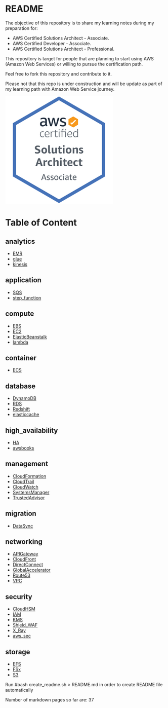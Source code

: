 # README

The objective of this repository is to share my learning notes during my preparation for:

- AWS Certified Solutions Architect - Associate.
- AWS Certified Developer - Associate.
- AWS Certified Solutions Architect - Professional.

This repository is target for people that are planning to start using AWS (Amazon Web Services) or willing to pursue the certification path.

Feel free to fork this repository and contribute to it.

Please not that this repo is under construction and will be update as part of my learning path with Amazon Web Service journey.

![My badge](/images/AWS-SolArchitect-Associate_badge.png)


# Table of Content

## analytics
- [EMR](analytics/EMR.markdown)
- [glue](analytics/glue.markdown)
- [kinesis](analytics/kinesis.markdown)
## application
- [SQS](application/SQS.markdown)
- [step_function](application/step_function.markdown)
## compute
- [EBS](compute/EBS.markdown)
- [EC2](compute/EC2.markdown)
- [ElasticBeanstalk](compute/ElasticBeanstalk.markdown)
- [lambda](compute/lambda.markdown)
## container
- [ECS](container/ECS.markdown)
## database
- [DynamoDB](database/DynamoDB.markdown)
- [RDS](database/RDS.markdown)
- [Redshift](database/Redshift.markdown)
- [elasticcache](database/elasticcache.markdown)
## high_availability
- [HA](high_availability/HA.markdown)
- [awsbooks](high_availability/awsbooks.markdown)
## management
- [CloudFormation](management/CloudFormation.markdown)
- [CloudTrail](management/CloudTrail.markdown)
- [CloudWatch](management/CloudWatch.markdown)
- [SystemsManager](management/SystemsManager.markdown)
- [TrustedAdvisor](management/TrustedAdvisor.markdown)
## migration
- [DataSync](migration/DataSync.markdown)
## networking
- [APIGateway](networking/APIGateway.markdown)
- [CloudFront](networking/CloudFront.markdown)
- [DirectConnect](networking/DirectConnect.markdown)
- [GlobalAccelerator](networking/GlobalAccelerator.markdown)
- [Route53](networking/Route53.markdown)
- [VPC](networking/VPC.markdown)
## security
- [CloudHSM](security/CloudHSM.markdown)
- [IAM](security/IAM.markdown)
- [KMS](security/KMS.markdown)
- [Shield_WAF](security/Shield_WAF.markdown)
- [X_Ray](security/X_Ray.markdown)
- [aws_sec](security/aws_sec.markdown)
## storage
- [EFS](storage/EFS.markdown)
- [FSx](storage/FSx.markdown)
- [S3](storage/S3.markdown)



 Run #bash create_readme.sh > README.md  in order to create README file automatically

 Number of markdown pages so far are: 37
